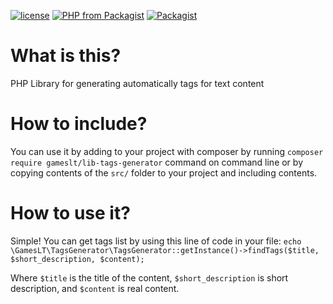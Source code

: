 [![license](https://img.shields.io/github/license/GamesLT/lib-tags-generator.svg)](license.txt) 
[![PHP from Packagist](https://img.shields.io/packagist/php-v/GamesLT/lib-tags-generator.svg)](https://php.net)
[![Packagist](https://img.shields.io/packagist/v/GamesLT/lib-tags-generator.svg)](https://packagist.org/packages/gameslt/lib-tags-generator)

# What is this?

PHP Library for generating automatically tags for text content

# How to include?

You can use it by adding to your project with composer by running `composer require gameslt/lib-tags-generator` command on command line or by copying contents of the `src/` folder to your project and including contents.

# How to use it?

Simple! You can get tags list by using this line of code in your file:
`echo \GamesLT\TagsGenerator\TagsGenerator::getInstance()->findTags($title, $short_description, $content);`

Where `$title` is the title of the content, `$short_description` is short description, and `$content` is real content.
